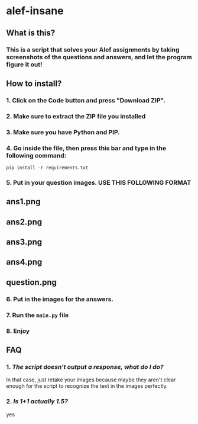 # alef-insane

## What is this?
### This is a script that solves your Alef assignments by taking screenshots of the questions and answers, and let the program figure it out!


## How to install?
### 1. Click on the Code button and press "Download ZIP".
### 2. Make sure to extract the ZIP file you installed
### 3. Make sure you have Python and PIP.
### 4. Go inside the file, then press this bar and type in the following command:
```
pip install -r requirements.txt
```
### 5. Put in your question images. USE THIS FOLLOWING FORMAT
## ans1.png
## ans2.png
## ans3.png
## ans4.png
## question.png
### 6. Put in the images for the answers.
### 7. Run the `main.py` file
### 8. Enjoy



## FAQ

### 1. *The script doesn't output a response, what do I do?*
 In that case, just retake your images because maybe they aren't clear enough for the script to recognize the text in the images perfectly.

### 2. *Is 1+1 actually 1.5?*
yes
